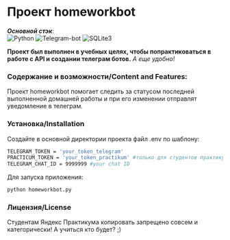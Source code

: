 # Проект homeworkbot
_**Основной стэк**_:  
![Python](https://img.shields.io/badge/python-3.11-3670A0?style=for-the-badge&logo=python&logoColor=ffdd54)
![Telegram-bot](https://img.shields.io/badge/telegram-bot-ff1709?style=for-the-badge&logo=aiogram&logoColor=white&color=ff1709&labelColor=gray)
![SQLite3](https://img.shields.io/badge/sqlite-3-%23316192.svg?style=for-the-badge&logo=postgresql&logoColor=white)

**Проект был выполнен в учебных целях, чтобы попрактиковаться в работе с
API и создании телеграм ботов.** _А еще удобно!_

### Содержание и возможности/Content and Features:

Проект homeworkbot помогает следить за статусом последней выполненной домашней
работы и при его изменении отправлят уведомление в телеграм. 

### Установка/Installation

Создайте в основной директории проекта файл .env по шаблону:
```bash
TELEGRAM_TOKEN = 'your_token_telegram'
PRACTICUM_TOKEN = 'your_token_practikum' #только для студентов практикума
TELEGRAM_CHAT_ID = 9999999 #your chat ID
```
Для запуска приложения: 
```bash
python homeworkbot.py
```

### Лицензия/License

Студентам Яндекс Практикума копировать запрещено совсем и категорически!
А учиться кто будет? ;)

